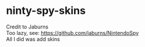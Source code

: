 # ninty-spy-skins  
Credit to Jaburns  
Too lazy, see: https://github.com/jaburns/NintendoSpy  
All I did was add skins
